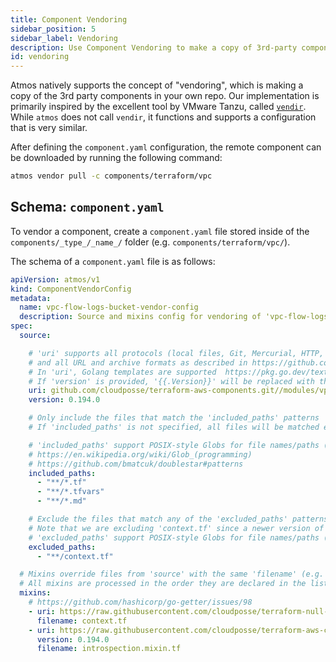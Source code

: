 ```yaml
---
title: Component Vendoring
sidebar_position: 5
sidebar_label: Vendoring
description: Use Component Vendoring to make a copy of 3rd-party components in your own repo.
id: vendoring
---
```


Atmos natively supports the concept of "vendoring", which is making a copy of the 3rd party components in your own repo. Our implementation is primarily inspired by the excellent tool by VMware Tanzu, called [`vendir`](https://github.com/vmware-tanzu/carvel-vendir). While `atmos` does not call `vendir`, it functions and supports a configuration that is very similar.

After defining the `component.yaml` configuration, the remote component can be downloaded by running the following command:

```bash
atmos vendor pull -c components/terraform/vpc
```

## Schema: `component.yaml`

To vendor a component, create a `component.yaml` file stored inside of the `components/_type_/_name_/` folder (e.g. `components/terraform/vpc/`).

The schema of a `component.yaml` file is as follows:

```yaml
apiVersion: atmos/v1
kind: ComponentVendorConfig
metadata:
  name: vpc-flow-logs-bucket-vendor-config
  description: Source and mixins config for vendoring of 'vpc-flow-logs-bucket' component
spec:
  source:

    # 'uri' supports all protocols (local files, Git, Mercurial, HTTP, HTTPS, Amazon S3, Google GCP),
    # and all URL and archive formats as described in https://github.com/hashicorp/go-getter
    # In 'uri', Golang templates are supported  https://pkg.go.dev/text/template
    # If 'version' is provided, '{{.Version}}' will be replaced with the 'version' value before pulling the files from 'uri'
    uri: github.com/cloudposse/terraform-aws-components.git//modules/vpc-flow-logs-bucket?ref={{.Version}}
    version: 0.194.0

    # Only include the files that match the 'included_paths' patterns
    # If 'included_paths' is not specified, all files will be matched except those that match the patterns from 'excluded_paths'

    # 'included_paths' support POSIX-style Globs for file names/paths (double-star/globstar `**` is supported)
    # https://en.wikipedia.org/wiki/Glob_(programming)
    # https://github.com/bmatcuk/doublestar#patterns
    included_paths:
      - "**/*.tf"
      - "**/*.tfvars"
      - "**/*.md"

    # Exclude the files that match any of the 'excluded_paths' patterns
    # Note that we are excluding 'context.tf' since a newer version of it will be downloaded using 'mixins'
    # 'excluded_paths' support POSIX-style Globs for file names/paths (double-star/globstar `**` is supported)
    excluded_paths:
      - "**/context.tf"

  # Mixins override files from 'source' with the same 'filename' (e.g. 'context.tf' will override 'context.tf' from the 'source')
  # All mixins are processed in the order they are declared in the list.
  mixins:
    # https://github.com/hashicorp/go-getter/issues/98
    - uri: https://raw.githubusercontent.com/cloudposse/terraform-null-label/0.25.0/exports/context.tf
      filename: context.tf
    - uri: https://raw.githubusercontent.com/cloudposse/terraform-aws-components/{{.Version}}/modules/datadog-agent/introspection.mixin.tf
      version: 0.194.0
      filename: introspection.mixin.tf
```
